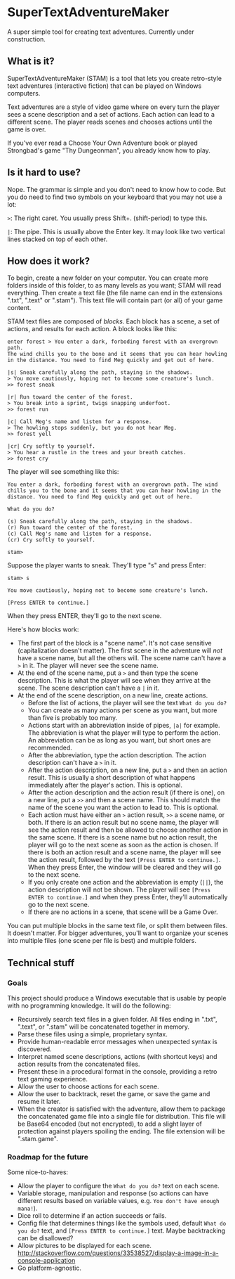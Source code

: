 # SuperTextAdventureMaker
A super simple tool for creating text adventures. Currently under construction.

## What is it?
SuperTextAdventureMaker (STAM) is a tool that lets you create retro-style text adventures (interactive fiction) that can
be played on Windows computers.

Text adventures are a style of video game where on every turn the player sees a scene description and a set of actions.
Each action can lead to a different scene. The player reads scenes and chooses actions until the game is over.

If you've ever read a Choose Your Own Adventure book or played Strongbad's game "Thy Dungeonman", you already know how to
play.

## Is it hard to use?
Nope. The grammar is simple and you don't need to know how to code. But you do need to find two symbols on your keyboard 
that you may not use a lot:

`>`: The right caret. You usually press Shift+. (shift-period) to type this.

`|`: The pipe. This is usually above the Enter key. It may look like two vertical lines stacked on top of each other.

## How does it work?
To begin, create a new folder on your computer. You can create more folders inside of this folder, to as many levels as
you want; STAM will read everything. Then create a text file (the file name can end in the extensions ".txt", ".text" or
".stam"). This text file will contain part (or all) of your game content.

STAM text files are composed of *blocks*. Each block has a scene, a set of actions, and results for each action. A block 
looks like this:

```
enter forest > You enter a dark, forboding forest with an overgrown path.
The wind chills you to the bone and it seems that you can hear howling 
in the distance. You need to find Meg quickly and get out of here.

|s| Sneak carefully along the path, staying in the shadows.
> You move cautiously, hoping not to become some creature's lunch.
>> forest sneak

|r| Run toward the center of the forest.
> You break into a sprint, twigs snapping underfoot.
>> forest run

|c| Call Meg's name and listen for a response.
> The howling stops suddenly, but you do not hear Meg.
>> forest yell

|cr| Cry softly to yourself.
> You hear a rustle in the trees and your breath catches.
>> forest cry
```

The player will see something like this:

```
You enter a dark, forboding forest with an overgrown path. The wind 
chills you to the bone and it seems that you can hear howling in the 
distance. You need to find Meg quickly and get out of here.

What do you do?

(s) Sneak carefully along the path, staying in the shadows.
(r) Run toward the center of the forest.
(c) Call Meg's name and listen for a response.
(cr) Cry softly to yourself.

stam> 
```

Suppose the player wants to sneak. They'll type "s" and press Enter:

```
stam> s

You move cautiously, hoping not to become some creature's lunch.

[Press ENTER to continue.]
```

When they press ENTER, they'll go to the next scene.

Here's how blocks work:

- The first part of the block is a "scene name". It's not case sensitive (capitalization doesn't matter). The first
scene in the adventure will *not* have a scene name, but all the others will. The scene name can't have a `>` in it. The
player will never see the scene name.
- At the end of the scene name, put a `>` and then type the scene description. This is what the player will see when they
arrive at the scene. The scene description can't have a `|` in it.
- At the end of the scene description, on a new line, create actions.
  - Before the list of actions, the player will see the text `What do you do?`
  - You can create as many actions per scene as you want, but more than five is probably too many.
  - Actions start with an abbreviation inside of pipes, `|a|` for example. The abbreviation is what the player will type 
to perform the action. An abbreviation can be as long as you want, but short ones are recommended.
  - After the abbreviation, type the action description. The action description can't have a `>` in it.
  - After the action description, on a new line, put a `>` and then an action result. This is usually a short description of
what happens immediately after the player's action. This is optional.
  - After the action description and the action result (if there is one), on a new line, put a `>>` and then a scene name.
This should match the name of the scene you want the action to lead to. This is optional.
  - Each action must have either an `>` action result, `>>` a scene name, or both. If there is an action result but no scene
name, the player will see the action result and then be allowed to choose another action in the same scene. If there is a 
scene name but no action result, the player will go to the next scene as soon as the action is chosen. If there is both an
action result and a scene name, the player will see the action result, followed by the text `[Press ENTER to continue.]`.
When they press Enter, the window will be cleared and they will go to the next scene.
  - If you only create one action and the abbreviation is empty (`||`), the action description will not be shown. The
player will see `[Press ENTER to continue.]` and when they press Enter, they'll automatically go to the next scene.
  - If there are no actions in a scene, that scene will be a Game Over.

You can put multiple blocks in the same text file, or split them between files. It doesn't matter. For bigger adventures,
you'll want to organize your scenes into multiple files (one scene per file is best) and multiple folders.

## Technical stuff

### Goals
This project should produce a Windows executable that is usable by people with no programming knowledge. It will 
do the following:
- Recursively search text files in a given folder. All files ending in ".txt", ".text", or ".stam" will be concatenated 
together in memory.
- Parse these files using a simple, proprietary syntax.
- Provide human-readable error messages when unexpected syntax is discovered.
- Interpret named scene descriptions, actions (with shortcut keys) and action results from the concatenated files.
- Present these in a procedural format in the console, providing a retro text gaming experience.
- Allow the user to choose actions for each scene.
- Allow the user to backtrack, reset the game, or save the game and resume it later.
- When the creator is satisfied with the adventure, allow them to package the concatenated game file into a single file for
distribution. This file will be Base64 encoded (but not encrypted), to add a slight layer of protection against players
spoiling the ending. The file extension will be ".stam.game".

### Roadmap for the future
Some nice-to-haves:
- Allow the player to configure the `What do you do?` text on each scene.
- Variable storage, manipulation and response (so actions can have different results based on variable values, e.g. 
`You don't have enough mana!`).
- Dice roll to determine if an action succeeds or fails.
- Config file that determines things like the symbols used, default `What do you do?` text, and
`[Press ENTER to continue.]` text. Maybe backtracking can be disallowed?
- Allow pictures to be displayed for each scene.
http://stackoverflow.com/questions/33538527/display-a-image-in-a-console-application
- Go platform-agnostic.